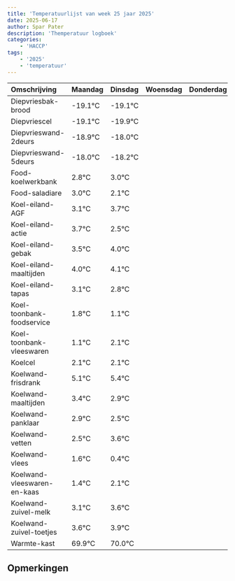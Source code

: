 ```yaml
---
title: 'Temperatuurlijst van week 25 jaar 2025'
date: 2025-06-17
author: Spar Pater
description: 'Themperatuur logboek'
categories:
    - 'HACCP'
tags:
    - '2025'
    - 'temperatuur'
---
```

|Omschrijving|Maandag|Dinsdag|Woensdag|Donderdag|Vrijdag|Zaterdag|Zondag|
|:---|:---|:---|:---|:---|:---|:---|:---|
|Diepvriesbak-brood|-19.1°C|-19.1°C| | | | | |
|Diepvriescel|-19.1°C|-19.9°C| | | | | |
|Diepvrieswand-2deurs|-18.9°C|-18.0°C| | | | | |
|Diepvrieswand-5deurs|-18.0°C|-18.2°C| | | | | |
|Food-koelwerkbank|2.8°C|3.0°C| | | | | |
|Food-saladiare|3.0°C|2.1°C| | | | | |
|Koel-eiland-AGF|3.1°C|3.7°C| | | | | |
|Koel-eiland-actie|3.7°C|2.5°C| | | | | |
|Koel-eiland-gebak|3.5°C|4.0°C| | | | | |
|Koel-eiland-maaltijden|4.0°C|4.1°C| | | | | |
|Koel-eiland-tapas|3.1°C|2.8°C| | | | | |
|Koel-toonbank-foodservice|1.8°C|1.1°C| | | | | |
|Koel-toonbank-vleeswaren|1.1°C|2.1°C| | | | | |
|Koelcel|2.1°C|2.1°C| | | | | |
|Koelwand-frisdrank|5.1°C|5.4°C| | | | | |
|Koelwand-maaltijden|3.4°C|2.9°C| | | | | |
|Koelwand-panklaar|2.9°C|2.5°C| | | | | |
|Koelwand-vetten|2.5°C|3.6°C| | | | | |
|Koelwand-vlees|1.6°C|0.4°C| | | | | |
|Koelwand-vleeswaren-en-kaas|1.4°C|2.1°C| | | | | |
|Koelwand-zuivel-melk|3.1°C|3.6°C| | | | | |
|Koelwand-zuivel-toetjes|3.6°C|3.9°C| | | | | |
|Warmte-kast|69.9°C|70.0°C| | | | | |

## Opmerkingen


